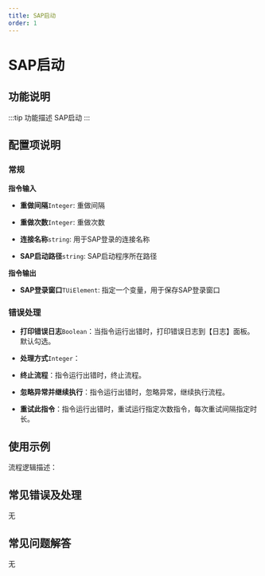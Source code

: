```yaml
---
title: SAP启动
order: 1
---
```


# SAP启动

## 功能说明

:::tip 功能描述
SAP启动
:::

## 配置项说明

### 常规

**指令输入**

- **重做间隔**`Integer`: 重做间隔

- **重做次数**`Integer`: 重做次数

- **连接名称**`string`: 用于SAP登录的连接名称

- **SAP启动路径**`string`: SAP启动程序所在路径


**指令输出**

- **SAP登录窗口**`TUiElement`: 指定一个变量，用于保存SAP登录窗口

### 错误处理

- **打印错误日志**`Boolean`：当指令运行出错时，打印错误日志到【日志】面板。默认勾选。

- **处理方式**`Integer`：

 - **终止流程**：指令运行出错时，终止流程。

 - **忽略异常并继续执行**：指令运行出错时，忽略异常，继续执行流程。

 - **重试此指令**：指令运行出错时，重试运行指定次数指令，每次重试间隔指定时长。

## 使用示例

流程逻辑描述：

## 常见错误及处理

无

## 常见问题解答

无

